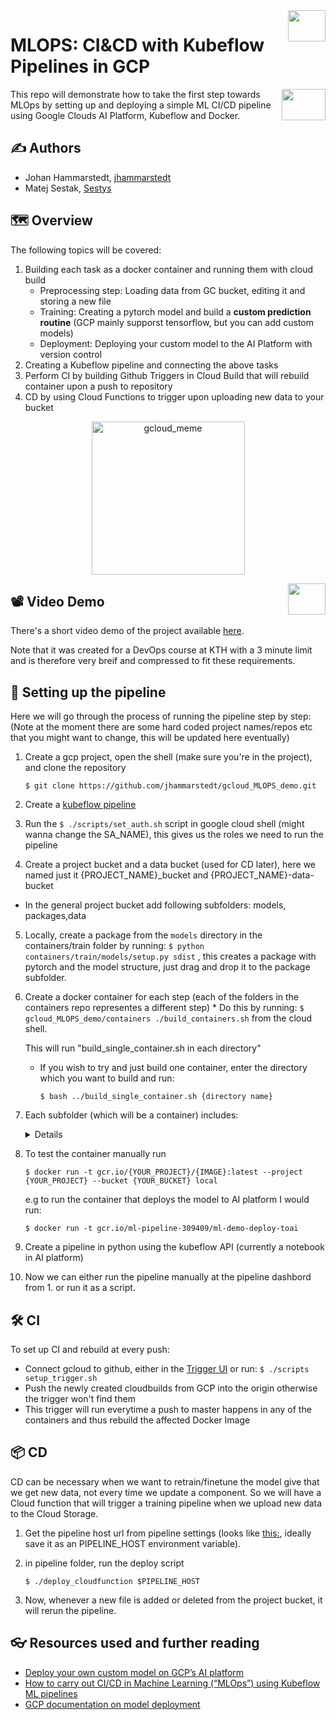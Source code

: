 <img src = "https://www.gend.co/hs-fs/hubfs/gcp-logo-cloud.png?width=730&name=gcp-logo-cloud.png" align="right" height = 50 width = 60/>

# MLOPS: CI&CD with Kubeflow Pipelines in GCP

<img src ="https://logos-world.net/wp-content/uploads/2021/02/Docker-Logo-2013-2015.png" align = "right" height = 50 width = 70 />


This repo will demonstrate how to take the first step towards MLOps by setting up and deploying a simple ML CI/CD pipeline using Google Clouds AI Platform, Kubeflow and Docker.

## ✍ Authors
* Johan Hammarstedt, [jhammarstedt](https://github.com/jhammarstedt)
* Matej Sestak, [Sestys](https://github.com/sestys)

## 🗺 Overview
The following topics will be covered:
1. Building each task as a docker container and running them with cloud build
   * Preprocessing step: Loading data from GC bucket, editing it and storing a new file
   * Training: Creating a pytorch model and build a **custom prediction routine** (GCP mainly supporst tensorflow, but you can add custom models)
   * Deployment: Deploying your custom model to the AI Platform with version control
2. Creating a Kubeflow pipeline and connecting the above tasks
3. Perform CI by building Github Triggers in Cloud Build that will rebuild container upon a push to repository
4. CD by using Cloud Functions to trigger upon uploading new data to your bucket

<p align="center">
  <img width="245" alt="gcloud_meme" src="https://user-images.githubusercontent.com/52280124/117477536-661e9900-af5e-11eb-8615-7e2e2f783832.PNG">
</p>


<img src = "https://global-uploads.webflow.com/5d3ec351b1eba4332d213004/5ec509611b60fb7f14e7e7ce_kubeflow-logo.png" align="right" height = 50 width = 60/>

## 📽 Video Demo
There's a short video demo of the project available [here](https://www.youtube.com/watch?v=1DQxoU1s8dw). 

Note that it was created for a DevOps course at KTH with a 3 minute limit and is therefore very breif and compressed to fit these requirements. 

## 🌉 Setting up the pipeline
Here we will go through the process of running the pipeline step by step:
(Note at the moment there are some hard coded project names/repos etc that you might want to change, this will be updated here eventually)

1. Create a gcp project, open the shell (make sure you're in the project), and clone the repository 
  
      `$ git clone https://github.com/jhammarstedt/gcloud_MLOPS_demo.git`

2. Create a [kubeflow pipeline](https://console.cloud.google.com/ai-platform/pipelines)
3. Run the `$ ./scripts/set_auth.sh` script in google cloud shell (might wanna change the SA_NAME), this gives us the roles we need to run the pipeline
4. Create a project bucket and a data bucket (used for CD later), here we named just it {PROJECT_NAME}_bucket and {PROJECT_NAME}-data-bucket
  - In the general project bucket add following subfolders: models, packages,data
5. Locally, create a package from the `models` directory in the containers/train folder by running:
`$ python containers/train/models/setup.py sdist` , this creates a package with pytorch and the model structure, just drag and drop it to the package subfolder.
5. Create a docker container for each step (each of the folders in the containers repo representes a different step)
       * Do this by running: ```$ gcloud_MLOPS_demo/containers ./build_containers.sh``` from the cloud shell.

    This will run "build_single_container.sh in each directory"
    * If you wish to try and just build one container, enter the directory which you want to build and run:
      
      `$ bash ../build_single_container.sh {directory name}`

6. Each subfolder (which will be a container) includes:
    <details>
     
     * A cloudbuild.yaml file (created in build_single_repo.sh) which will let Cloud Build create a docker container by running the included Dockerfile. 

     *  The DockerFile that mainly runs the task script (e.g deploy.sh) 

    * A task script that tells the Docker container what to do (e.g preproc/train/deploy the trained model to the AI-platform)
    </details>

7. To test the container manually run

    `$ docker run -t gcr.io/{YOUR_PROJECT}/{IMAGE}:latest --project {YOUR_PROJECT} --bucket {YOUR_BUCKET} local`

    e.g to run the container that deploys the model to AI platform I would run:

    `$ docker run -t gcr.io/ml-pipeline-309409/ml-demo-deploy-toai `

8. Create a pipeline in python using the kubeflow API (currently a notebook in AI platform)
9. Now we can either run the pipeline manually at the pipeline dashbord from 1. or run it as a script.

## 🛠 CI
To set up CI and rebuild at every push:
  * Connect gcloud to github, either in the [Trigger UI](https://console.cloud.google.com/cloud-build/triggers?project=ml-pipeline-309409&folder=&organizationId=) or run:
            `$ ./scripts setup_trigger.sh`
  * Push the newly created cloudbuilds from GCP into the origin otherwise the trigger won't find them
  * This trigger will run everytime a push to master happens in any of the containers and thus rebuild the affected Docker Image

## 📦 CD
CD can be necessary when we want to retrain/finetune the model give that we get new data, not every time we update a component.
So we will have a Cloud function that will trigger a training pipeline when we upload new data to the Cloud Storage.
1. Get the pipeline host url from pipeline settings (looks like [this:](https://39ddd8e8124976d-dot-us-central1.pipelines.googleusercontent.com), ideally save it as an PIPELINE_HOST environment variable).
2. in pipeline folder, run the deploy script

    `$ ./deploy_cloudfunction $PIPELINE_HOST`

3. Now, whenever a new file is added or deleted from the project bucket, it will rerun the pipeline.



## 👓 Resources used and further reading
* [Deploy your own custom model on GCP’s AI platform](https://medium.com/searce/deploy-your-own-custom-model-on-gcps-ai-platform-7e42a5721b43)
* [How to carry out CI/CD in Machine Learning (“MLOps”) using Kubeflow ML pipelines](https://medium.com/google-cloud/how-to-carry-out-ci-cd-in-machine-learning-mlops-using-kubeflow-ml-pipelines-part-3-bdaf68082112)
* [GCP documentation on model deployment](https://cloud.google.com/ai-platform/prediction/docs/deploying-models)

